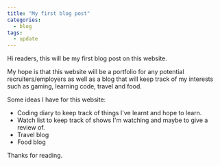 ```yaml
---
title: "My first blog post"
categories:
  - blog
tags:
  - update
---
```


Hi readers, this will be my first blog post on this website.

My hope is that this website will be a portfolio for any potential recruiters/employers as well as a blog that will keep track of my interests such as gaming, learning code, travel and food.

Some ideas I have for this website:
- Coding diary to keep track of things I've learnt and hope to learn.
- Watch list to keep track of shows I'm watching and maybe to give a review of.
- Travel blog
- Food blog

Thanks for reading.
